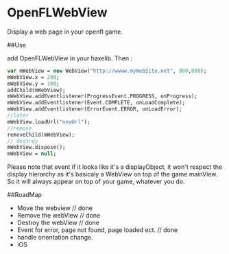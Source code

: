 OpenFLWebView
=============

Display a web page in your openfl game.

##Use

add OpenFLWebView in your haxelib.
Then :

  ```haxe
  var mWebView = new WebView("http://wwww.myWebSite.net", 800,800);
  mWebView.x = 200;
  mWebView.y = 100;
  addChild(mWebView);
  mWebView.addEventlistener(ProgressEvent.PROGRESS, onProgress);
  mWebView.addEventlistener(Event.COMPLETE, onLoadComplete);
  mWebView.addEventlistener(ErrorEvent.ERROR, onLoadError);
  //later
  mWebView.loadUrl("newUrl");
  //remove
  removeChild(mWebView);
  // destroy
  mWebView.dispose();
  mWebView = null;
  ```
Please note that event if it looks like it's a displayObject, it won't respect the display hierarchy as it's basicaly a WebView on top of the game mainView. 
So it will always appear on top of your game, whatever you do.

  
##RoadMap
* Move the webview // done 
* Remove the webView // done
* Destroy the webView // done
* Event for error, page not found, page loaded ect. // done
* handle orientation change.
* iOS
